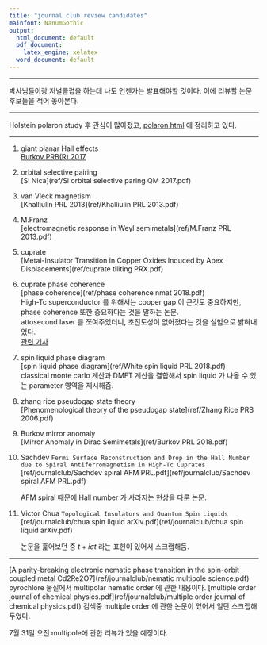 ```yaml
---
title: "journal club review candidates"
mainfont: NanumGothic
output:
  html_document: default
  pdf_document:
    latex_engine: xelatex
  word_document: default
---
```






***

박사님들이랑 저널클럽을 하는데 나도 언젠가는 발표해야할 것이다. 이에 리뷰할 논문 후보들을 적어 놓아본다.


***

Holstein polaron study 후 관심이 많아졌고, [polaron html](/Users/parkjinhong/Dropbox/2-study/my_project/Mishchenko/polaron/polaron.html) 에 정리하고 있다. 

***


1. giant planar Hall effects  
[Burkov PRB(R) 2017](ref/17-Burkov-GPHE-PRB.pdf)  

1. orbital selective pairing  
[Si Nica](ref/Si orbital selective paring QM 2017.pdf)  


1. van Vleck magnetism  
[Khalliulin PRL 2013](ref/Khalliulin PRL 2013.pdf)

1. M.Franz  
[electromagnetic response in Weyl semimetals](ref/M.Franz PRL 2013.pdf)

1. cuprate  
[Metal-Insulator Transition in Copper Oxides Induced by Apex Displacements](ref/cuprate tiliting PRX.pdf)

1. cuprate phase coherence  
[phase coherence](ref/phase coherence nmat 2018.pdf)  
High-Tc superconductor 를 위해서는 cooper gap 이 큰것도 중요하지만, phase coherence 또한 중요하다는 것을 말하는 논문.  
attosecond laser 를 쪼여주었더니, 초전도성이 없어졌다는 것을 실험으로 밝혀내었다.  
[관련 기사](https://phys.org/news/2018-05-track-ultrafast-emergence-superconductivity.html)  


1. spin liquid phase diagram  
[spin liquid phase diagram](ref/White spin liquid PRL 2018.pdf)  
classical monte carlo 계산과 DMFT 계산을 결합해서 spin liquid 가 나올 수 있는 parameter 영역을 제시해줌.


1. zhang rice pseudogap state theory  
[Phenomenological theory of the pseudogap state](ref/Zhang Rice PRB 2006.pdf)  

1. Burkov mirror anomaly  
[Mirror Anomaly in Dirac Semimetals](ref/Burkov PRL 2018.pdf)


1. Sachdev `Fermi Surface Reconstruction and Drop in the Hall Number due to Spiral Antiferromagnetism in High-Tc Cuprates`
[ref/journalclub/Sachdev spiral AFM PRL.pdf](ref/journalclub/Sachdev spiral AFM PRL.pdf)

	AFM spiral 때문에 Hall number 가 사라지는 현상을 다룬 논문.

1. Victor Chua `Topological Insulators and Quantum Spin Liquids` [ref/journalclub/chua spin liquid arXiv.pdf](ref/journalclub/chua spin liquid arXiv.pdf)

	논문을 훑어보던 중 $t+i\sigma t$ 라는 표현이 있어서 스크랩해둠.

---

[A parity-breaking electronic nematicphase transition in the spin-orbitcoupled metal Cd2Re2O7](ref/journalclub/nematic multipole science.pdf)   
pyrochlore 물질에서 multipolar nematic order 에 관한 내용이다.
[multiple order journal of chemical physics.pdf](ref/journalclub/multiple order journal of chemical physics.pdf)
검색중 multiple order 에 관한 논문이 있어서 일단 스크랩해두었다.


7월 31일 오전 multipole에 관한 리뷰가 있을 예정이다. 


